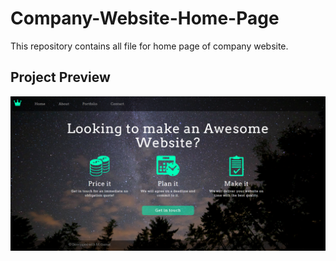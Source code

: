 # Company-Website-Home-Page
This repository contains all file for home page of company website. 

## Project Preview
![Project Preview](images/FireShot%20Capture%20022%20-%20Company%20Website%20-%20.png)
